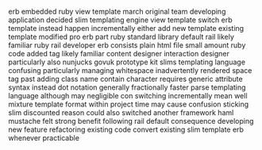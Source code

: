 erb embedded ruby view template march original team developing application decided slim templating engine view template switch erb template instead happen incrementally either add new template existing template modified pro erb part ruby standard library default rail likely familiar ruby rail developer erb consists plain html file small amount ruby code added tag likely familiar content designer interaction designer particularly also nunjucks govuk prototype kit slims templating language confusing particularly managing whitespace inadvertently rendered space tag past adding class name contain character requires generic attribute syntax instead dot notation generally fractionally faster parse templating language although may negligible con switching incrementally mean well mixture template format within project time may cause confusion sticking slim discounted reason could also switched another framework haml mustache felt strong benefit following rail default consequence developing new feature refactoring existing code convert existing slim template erb whenever practicable